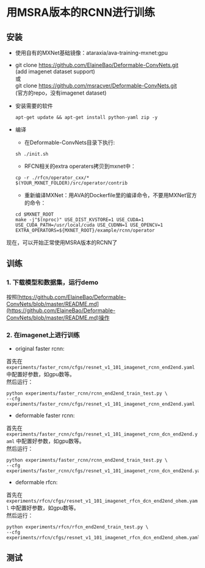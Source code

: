 # 用MSRA版本的RCNN进行训练

## 安装
* 使用自有的MXNet基础镜像：ataraxia/ava-training-mxnet:gpu
* git clone https://github.com/ElaineBao/Deformable-ConvNets.git        
(add imagenet dataset support)      
或    
git clone https://github.com/msracver/Deformable-ConvNets.git     
(官方的repo，没有imagenet dataset)
* 安装需要的软件
  ```
  apt-get update && apt-get install python-yaml zip -y
  ```

* 编译
  * 在Deformable-ConvNets目录下执行:
  ```
  sh ./init.sh
  ```
  * RFCN相关的extra operaters拷贝到mxnet中：
  
  ```
  cp -r ./rfcn/operator_cxx/*  $(YOUR_MXNET_FOLDER)/src/operator/contrib
  ```
  * 重新编译MXNet：用AVA的Dockerfile里的编译命令，不要用MXNet官方的命令：
  
  ```
  cd $MXNET_ROOT
  make -j"$(nproc)" USE_DIST_KVSTORE=1 USE_CUDA=1 USE_CUDA_PATH=/usr/local/cuda USE_CUDNN=1 USE_OPENCV=1 EXTRA_OPERATORS=${MXNET_ROOT}/example/rcnn/operator
  ```

现在，可以开始正常使用MSRA版本的RCNN了

## 训练
### 1. 下载模型和数据集，运行demo
按照[https://github.com/ElaineBao/Deformable-ConvNets/blob/master/README.md](https://github.com/ElaineBao/Deformable-ConvNets/blob/master/README.md)操作

### 2. 在imagenet上进行训练
- original faster rcnn:

首先在 `experiments/faster_rcnn/cfgs/resnet_v1_101_imagenet_rcnn_end2end.yaml`
中配置好参数，如gpu数等。    
然后运行：

```
python experiments/faster_rcnn/rcnn_end2end_train_test.py \
--cfg experiments/faster_rcnn/cfgs/resnet_v1_101_imagenet_rcnn_end2end.yaml
```

- deformable faster rcnn:

首先在 `experiments/faster_rcnn/cfgs/resnet_v1_101_imagenet_rcnn_dcn_end2end.yaml`
中配置好参数，如gpu数等。    
然后运行：

```
python experiments/faster_rcnn/rcnn_end2end_train_test.py \
--cfg experiments/faster_rcnn/cfgs/resnet_v1_101_imagenet_rcnn_dcn_end2end.yaml
```

- deformable rfcn:

首先在 `experiments/rfcn/cfgs/resnet_v1_101_imagenet_rfcn_dcn_end2end_ohem.yaml`
中配置好参数，如gpu数等。    
然后运行：

```
python experiments/rfcn/rfcn_end2end_train_test.py \
--cfg experiments/rfcn/cfgs/resnet_v1_101_imagenet_rfcn_dcn_end2end_ohem.yaml
```

## 测试


